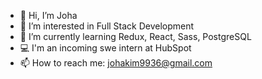 - 👋 Hi, I’m Joha
- 👀 I’m interested in Full Stack Development
- 🌱 I’m currently learning Redux, React, Sass, PostgreSQL
- 💻 I'm an incoming swe intern at HubSpot
- 📫 How to reach me: johakim9936@gmail.com
